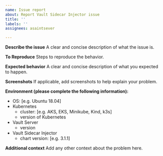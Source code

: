 ```yaml
---
name: Issue report
about: Report Vault Sidecar Injector issue
title: ''
labels: ''
assignees: asaintsever

---
```


**Describe the issue**
A clear and concise description of what the issue is.

**To Reproduce**
Steps to reproduce the behavior.

**Expected behavior**
A clear and concise description of what you expected to happen.

**Screenshots**
If applicable, add screenshots to help explain your problem.

**Environment (please complete the following information):**
 - OS: [e.g. Ubuntu 18.04]
 - Kubernetes
    - cluster: [e.g. AKS, EKS, Minikube, Kind, k3s]
    - version of Kubernetes
 - Vault Server
    - version
 - Vault Sidecar Injector
    - chart version: [e.g. 3.1.1]

**Additional context**
Add any other context about the problem here.
